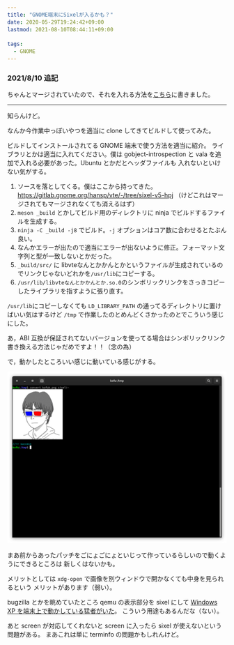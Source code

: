 ```yaml
---
title: "GNOME端末にSixelが入るかも？"
date: 2020-05-29T19:24:42+09:00
lastmod: 2021-08-10T08:44:11+09:00

tags:
  - GNOME
---
```


### 2021/8/10 追記

ちゃんとマージされていたので、それを入れる方法を[こちら](/blog/20210803-vte-sixel/)に書きました。

---

知らんけど。

なんか今作業中っぽいやつを適当に clone してきてビルドして使ってみた。

ビルドしてインストールされてる GNOME 端末で使う方法を適当に紹介。
ライブラリとかは適当に入れてください。僕は gobject-introspection
と vala を追加で入れる必要があった。Ubuntu とかだとヘッダファイルも
入れないといけない気がする。

1. ソースを落としてくる。僕はここから持ってきた。 https://gitlab.gnome.org/hansp/vte/-/tree/sixel-v5-hpj （けどこれはマージされてもマージされなくても消えるはず）
1. `meson _build` とかしてビルド用のディレクトリに ninja でビルドするファイルを生成する。
1. `ninja -C _build -j8` でビルド。`-j` オプションはコア数に合わせるとたぶん良い。
1. なんかエラーが出たので適当にエラーが出ないように修正。フォーマット文字列と型が一致しないとかだった。
1. `_build/src/` に libvteなんとかかんとかというファイルが生成されているのでリンクじゃないどれかを`/usr/lib`にコピーする。
1. `/usr/lib/libvteなんとかかんとか.so.0`のシンボリックリンクをさっきコピーしたライブラリを指すように張り直す。

`/usr/lib`にコピーしなくても `LD_LIBRARY_PATH` の通ってるディレクトリに置けばいい気はするけど
`/tmp` で作業したのとめんどくさかったのとでこういう感じにした。

あ，ABI 互換が保証されてないバージョンを使ってる場合はシンボリックリンク書き換える方法じゃだめですよ！！（念の為）

で，動かしたところいい感じに動いている感じがする。

![](screenshot.png)

まあ前からあったパッチをごにょごにょといじって作っているらしいので動くようにできるところは
新しくはないかも。

メリットとしては `xdg-open` で画像を別ウィンドウで開かなくても中身を見られるという
メリットがあります（弱い）。

bugzilla とかを眺めていたところ qemu の表示部分を sixel にして
[Windows XP を端末上で動かしている猛者がいた](https://youtu.be/X6M5tgNjEuQ)。
こういう用途もあるんだな（ない）。

あと screen が対応してくれないと screen に入ったら sixel が使えないという問題がある。
まあこれは単に terminfo の問題かもしれんけど。
